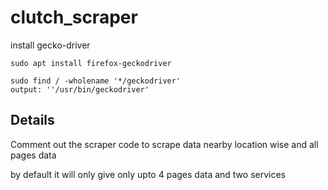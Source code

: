 # clutch_scraper
install gecko-driver
```
sudo apt install firefox-geckodriver

sudo find / -wholename '*/geckodriver'
output: ''/usr/bin/geckodriver'
```
## Details
Comment out the scraper code to scrape data nearby location wise and all pages data

by default it will only give only upto 4 pages data and two services
